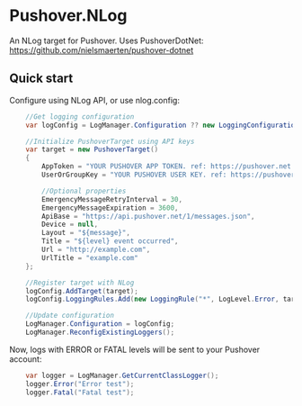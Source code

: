 # Pushover.NLog
An NLog target for Pushover.
Uses PushoverDotNet: https://github.com/nielsmaerten/pushover-dotnet

## Quick start
Configure using NLog API, or use nlog.config:  

```cs
    //Get logging configuration
    var logConfig = LogManager.Configuration ?? new LoggingConfiguration();

    //Initialize PushoverTarget using API keys
    var target = new PushoverTarget()
    {
        AppToken = "YOUR PUSHOVER APP TOKEN. ref: https://pushover.net ",
        UserOrGroupKey = "YOUR PUSHOVER USER KEY. ref: https://pushover.net ",

        //Optional properties
        EmergencyMessageRetryInterval = 30,
        EmergencyMessageExpiration = 3600,
        ApiBase = "https://api.pushover.net/1/messages.json",
        Device = null,
        Layout = "${message}",
        Title = "${level} event occurred",
        Url = "http://example.com",
        UrlTitle = "example.com"
    };

    //Register target with NLog
    logConfig.AddTarget(target);
    logConfig.LoggingRules.Add(new LoggingRule("*", LogLevel.Error, target));

    //Update configuration
    LogManager.Configuration = logConfig;
    LogManager.ReconfigExistingLoggers();
```
Now, logs with ERROR or FATAL levels will be sent to your Pushover account:
```cs
    var logger = LogManager.GetCurrentClassLogger();
    logger.Error("Error test");
    logger.Fatal("Fatal test");
```
